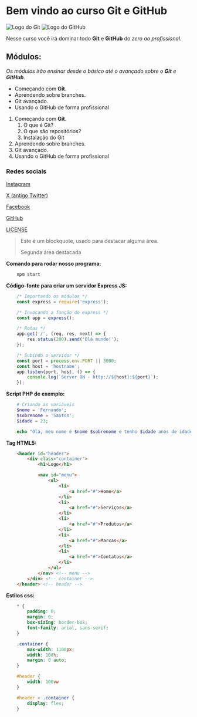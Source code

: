 # Bem vindo ao curso Git e GitHub

![Logo do Git](https://cdn.iconscout.com/icon/free/png-256/free-git-225996.png)
![Logo do GitHub](https://img1.gratispng.com/20180514/hcq/kisspng-github-logo-repository-computer-icons-5afa376beb2671.4883383715263476279632.jpg)

Nesse curso você irá dominar todo **Git** e **GitHub** do _zero ao profissional_.

## Módulos:

_Os módulos irão ensinar desde o básico até o avançado sobre o **Git** e **GitHub**._

- Começando com **Git**.
- Aprendendo sobre branches.
- Git avançado.
- Usando o GitHub de forma profissional

1. Começando com **Git**.
    1. O que é Git?
    2. O que são repositórios?
    3. Instalação do Git
2. Aprendendo sobre branches.
3. Git avançado.
4. Usando o GitHub de forma profissional 


### Redes sociais

[Instagram](https://www.instagram.com/fernandosantos20200/)

[X (antigo Twitter)](https://twitter.com/fernand33138152)

[Facebook](https://www.facebook.com/profile.php?id=100017791291888)

[GitHub](https://github.com/Fernandosantos0)

[LICENSE](./LICENSE)

> Este é um blockquote, usado para destacar alguma área. 
>
> Segunda área destacada

**Comando para rodar nosso programa:**

```bash
    npm start
```

**Código-fonte para criar um servidor Express JS:**

```js
    /* Importando os módulos */
    const express = require('express');

    /* Invocando a função do express */
    const app = express();

    /* Rotas */
    app.get('/', (req, res, next) => {
        res.status(200).send('Olá mundo!');
    });

    /* Subindo o servidor */
    const port = process.env.PORT || 3000;
    const host = 'hostname';
    app.listen(port, host, () => {
        console.log(`Server ON - http://${host}:${port}`);
    });
```

**Script PHP de exemplo:**

```php
    # Criando as variáveis
    $nome = 'Fernando';
    $sobrenome = 'Santos';
    $idade = 23;

    echo "Olá, meu nome é $nome $sobrenome e tenho $idade anos de idade.";
```

**Tag HTML5:**
```html
    <header id="header">
        <div class="container">
            <h1>Logo</h1>

            <nav id="menu">
                <ul>
                    <li>
                        <a href="#">Home</a>
                    </li>
                    <li>
                        <a href="#">Serviços</a>
                    </li>
                    <li>
                        <a href="#">Produtos</a>
                    </li>
                    <li>
                        <a href="#">Marcas</a>
                    </li>
                    <li>
                        <a href="#">Contatos</a>
                    </li>
                </ul>
            </nav> <!-- menu -->
        </div> <!-- container -->
    </header> <!-- header -->
```


**Estilos css:**

```css
    * {
        padding: 0;
        margin: 0;
        box-sizing: border-box;
        font-family: arial, sans-serif;
    }

    .container {
        max-width: 1100px;
        width: 100%;
        margin: 0 auto;
    }

    #header {
        width: 100vw
    }

    #header > .container {
        display: flex;
    }
```
